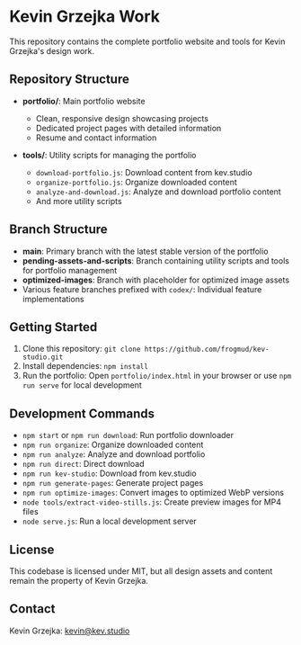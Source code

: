 # Kevin Grzejka Work

This repository contains the complete portfolio website and tools for Kevin Grzejka's design work.

## Repository Structure

- **portfolio/**: Main portfolio website
  - Clean, responsive design showcasing projects
  - Dedicated project pages with detailed information
  - Resume and contact information
  
- **tools/**: Utility scripts for managing the portfolio
  - `download-portfolio.js`: Download content from kev.studio
  - `organize-portfolio.js`: Organize downloaded content
  - `analyze-and-download.js`: Analyze and download portfolio content
  - And more utility scripts

## Branch Structure

- **main**: Primary branch with the latest stable version of the portfolio
- **pending-assets-and-scripts**: Branch containing utility scripts and tools for portfolio management
- **optimized-images**: Branch with placeholder for optimized image assets
- Various feature branches prefixed with `codex/`: Individual feature implementations

## Getting Started

1. Clone this repository: `git clone https://github.com/frogmud/kev-studio.git`
2. Install dependencies: `npm install`
3. Run the portfolio: Open `portfolio/index.html` in your browser or use `npm run serve` for local development

## Development Commands

- `npm start` or `npm run download`: Run portfolio downloader
- `npm run organize`: Organize downloaded content
- `npm run analyze`: Analyze and download portfolio
- `npm run direct`: Direct download
- `npm run kev-studio`: Download from kev.studio
- `npm run generate-pages`: Generate project pages
- `npm run optimize-images`: Convert images to optimized WebP versions
- `node tools/extract-video-stills.js`: Create preview images for MP4 files
- `node serve.js`: Run a local development server

## License

This codebase is licensed under MIT, but all design assets and content remain the property of Kevin Grzejka.

## Contact

Kevin Grzejka: kevin@kev.studio

